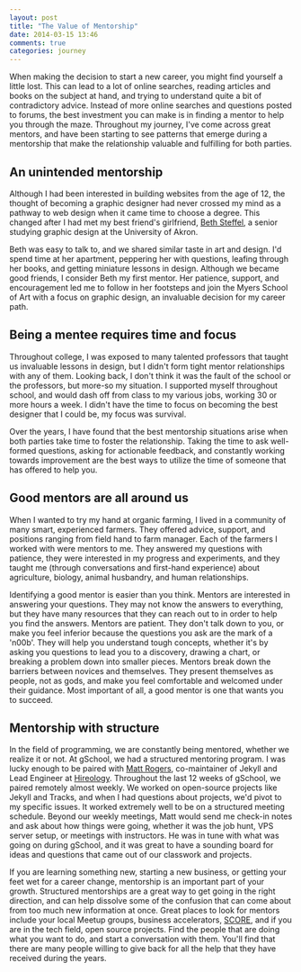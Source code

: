 ```yaml
---
layout: post
title: "The Value of Mentorship"
date: 2014-03-15 13:46
comments: true
categories: journey
---
```


When making the decision to start a new career, you might find yourself a little lost. This can lead to a lot of online searches, reading articles and books on the subject at hand, and trying to understand quite a bit of contradictory advice. Instead of more online searches and questions posted to forums, the best investment you can make is in finding a mentor to help you through the maze. Throughout my journey, I've come across great mentors, and have been starting to see patterns that emerge during a mentorship that make the relationship valuable and fulfilling for both parties.

<!-- more -->
## An unintended mentorship

Although I had been interested in building websites from the age of 12, the thought of becoming a graphic designer had never crossed my mind as a pathway to web design when it came time to choose a degree. This changed after I had met my best friend's girlfriend, [Beth Steffel](http://www.bethsteffel.com/), a senior studying graphic design at the University of Akron.

Beth was easy to talk to, and we shared similar taste in art and design. I'd spend time at her apartment, peppering her with questions, leafing through her books, and getting miniature lessons in design. Although we became good friends, I consider Beth my first mentor. Her patience, support, and encouragement led me to follow in her footsteps and join the Myers School of Art with a focus on graphic design, an invaluable decision for my career path.

## Being a mentee requires time and focus

Throughout college, I was exposed to many talented professors that taught us invaluable lessons in design, but I didn't form tight mentor relationships with any of them. Looking back, I don't think it was the fault of the school or the professors, but more-so my situation. I supported myself throughout school, and would dash off from class to my various jobs, working 30 or more hours a week. I didn't have the time to focus on becoming the best designer that I could be, my focus was survival.

Over the years, I have found that the best mentorship situations arise when both parties take time to foster the relationship. Taking the time to ask well-formed questions, asking for actionable feedback, and constantly working towards improvement are the best ways to utilize the time of someone that has offered to help you.

## Good mentors are all around us

When I wanted to try my hand at organic farming, I lived in a community of many smart, experienced farmers. They offered advice, support, and positions ranging from field hand to farm manager. Each of the farmers I worked with were mentors to me. They answered my questions with patience, they were interested in my progress and experiments, and they taught me (through conversations and first-hand experience) about agriculture, biology, animal husbandry, and human relationships.

Identifying a good mentor is easier than you think. Mentors are interested in answering your questions. They may not know the answers to everything, but they have many resources that they can reach out to in order to help you find the answers. Mentors are patient. They don't talk down to you, or make you feel inferior because the questions you ask are the mark of a 'n00b'. They will help you understand tough concepts, whether it's by asking you questions to lead you to a discovery, drawing a chart, or breaking a problem down into smaller pieces. Mentors break down the barriers between novices and themselves. They present themselves as people, not as gods, and make you feel comfortable and welcomed under their guidance. Most important of all, a good mentor is one that wants you to succeed.

## Mentorship with structure

In the field of programming, we are constantly being mentored, whether we realize it or not. At gSchool, we had  a structured mentoring program. I was lucky enough to be paired with [Matt Rogers](http://mattr.info/), co-maintainer of Jekyll and Lead Engineer at [Hireology](http://hireology.com). Throughout the last 12 weeks of gSchool, we paired remotely almost weekly. We worked on  open-source projects like Jekyll and Tracks, and when I had questions about projects, we'd pivot to my specific issues. It worked extremely well to be on a structured meeting schedule. Beyond our weekly meetings, Matt would send me check-in notes and ask about how things were going, whether it was the job hunt, VPS server setup, or meetings with instructors. He was in tune with what was going on during gSchool, and it was great to have a sounding board for ideas and questions that came out of our classwork and projects.

If you are learning something new, starting a new business, or getting your feet wet for a career change, mentorship is an important part of your growth. Structured mentorships are a great way to get going in the right direction, and can help dissolve some of the confusion that can come about from too much new information at once. Great places to look for mentors include your local Meetup groups, business accelerators, [SCORE](http://score.org), and if you are in the tech field, open source projects. Find the people that are doing what you want to do, and start a conversation with them. You'll find that there are many people willing to give back for all the help that they have received during the years.

